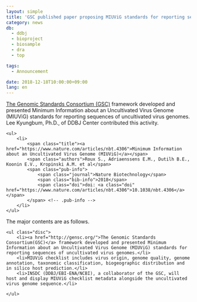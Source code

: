 ```yaml
---
layout: simple
title: 'GSC published paper proposing MIUViG standards for reporting sequences of uncultivated virus genomes'
category: news
db:
  - ddbj
  - bioproject
  - biosample
  - dra
  - top

tags:
  - Announcement

date: 2018-12-18T10:00:00+09:00
lang: en
---
```


<p><a href="http://gensc.org/">The Genomic Standards Consortium (GSC)</a> framework developed and presented Minimum Information about an Uncultivated Virus Genome (MIUViG) standards for reporting sequences of uncultivated virus genomes. Lee Kyungbum, Ph.D., of DDBJ Center contributed this activity.</p>

<div id="pub-list">

    <ul>
        <li>
            <span class="title"><a href="https://www.nature.com/articles/nbt.4306">Minimum Information about an Uncultivated Virus Genome (MIUViG)</a></span>
            <span class="authors">Roux S., Adriaenssens E.M., Dutilh B.E., Koonin E.V., Kropinski A.M. et al</span>
            <span class="pub-info">
                <span class="journal">Nature Biotechnology</span>
                <span class="bib-info">2018</span>
                <span class="doi">doi: <a class="doi" href="https://www.nature.com/articles/nbt.4306">10.1038/nbt.4306</a></span>
            </span> <!-- .pub-info -->
        </li>
    </ul>

</div>

<p>The major contents are as follows.</p>

<div class="sub_index">

    <ul class="disc">
        <li><a href="http://gensc.org/">The Genomic Standards Consortium(GSC)</a> framework developed and presented Minimum Information about an Uncultivated Virus Genome (MIUViG) standards for reporting sequences of uncultivated virus genomes.</li>
        <li>MIUViG checklist includes virus origin, genome quality, genome annotation, taxonomic classification, biogeographic distribution and in silico host prediction.</li>
        <li>INSDC (DDBJ/EBI-ENA/NCBI), a collaborator of the GSC, will host and display MIUViG checklist metadata alongside the uncultivated virus genome sequence.</li>

    </ul>

</div>
